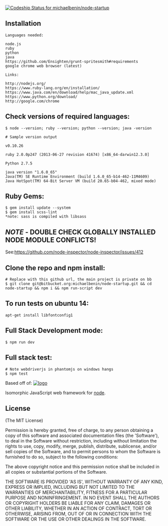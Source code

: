 [ ![Codeship Status for michaelbenin/node-startup](https://codeship.io/projects/46e2dca0-1841-0132-1aba-4eb52c1571b2/status)](https://codeship.io/projects/34223)

## Installation

    Languages needed:

    node.js
    ruby
    python
    java
    https://github.com/Ensighten/grunt-spritesmith#requirements
    google chrome web browser (latest)

    Links:

    http://nodejs.org/
    https://www.ruby-lang.org/en/installation/
    https://www.java.com/en/download/help/mac_java_update.xml
    https://www.python.org/download/
    http://google.com/chrome

## Check versions of required languages:

    $ node --version; ruby --version; python --version; java -version

    # Sample version output

    v0.10.26

    ruby 2.0.0p247 (2013-06-27 revision 41674) [x86_64-darwin12.3.0]

    Python 2.7.5

    java version "1.6.0_65"
    Java(TM) SE Runtime Environment (build 1.6.0_65-b14-462-11M4609)
    Java HotSpot(TM) 64-Bit Server VM (build 20.65-b04-462, mixed mode)

## Ruby Gems:
    $ gem install update --system
    $ gem install scss-lint
    *note: sass is compiled with libsass


## *NOTE* - DOUBLE CHECK GLOBALLY INSTALLED NODE MODULE CONFLICTS!

See:https://github.com/node-inspector/node-inspector/issues/412

## Clone the repo and npm install:

    # Replace with this github url, the main project is private on bb
    $ git clone git@bitbucket.org:michaelbenin/node-startup.git && cd node-startup && npm i && npm run-script dev

## To run tests on ubuntu 14:

    apt-get install libfontconfig1

## Full Stack Development mode:

    $ npm run dev

## Full stack test:

    # Note webdriverjs in phantomjs on windows hangs
    $ npm test

Based off of:
[![logo](http://nerds.airbnb.com/wp-content/files_mf/1384225374isomorphicjs.png)](http://nerds.airbnb.com)

  Isomorphic JavaScript web framework for [node](http://nodejs.org).


## License

(The MIT License)

Permission is hereby granted, free of charge, to any person obtaining
a copy of this software and associated documentation files (the
'Software'), to deal in the Software without restriction, including
without limitation the rights to use, copy, modify, merge, publish,
distribute, sublicense, and/or sell copies of the Software, and to
permit persons to whom the Software is furnished to do so, subject to
the following conditions:

The above copyright notice and this permission notice shall be
included in all copies or substantial portions of the Software.

THE SOFTWARE IS PROVIDED 'AS IS', WITHOUT WARRANTY OF ANY KIND,
EXPRESS OR IMPLIED, INCLUDING BUT NOT LIMITED TO THE WARRANTIES OF
MERCHANTABILITY, FITNESS FOR A PARTICULAR PURPOSE AND NONINFRINGEMENT.
IN NO EVENT SHALL THE AUTHORS OR COPYRIGHT HOLDERS BE LIABLE FOR ANY
CLAIM, DAMAGES OR OTHER LIABILITY, WHETHER IN AN ACTION OF CONTRACT,
TORT OR OTHERWISE, ARISING FROM, OUT OF OR IN CONNECTION WITH THE
SOFTWARE OR THE USE OR OTHER DEALINGS IN THE SOFTWARE.